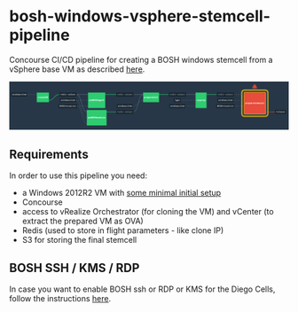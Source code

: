 # bosh-windows-vsphere-stemcell-pipeline
Concourse CI/CD pipeline for creating a BOSH windows stemcell from a vSphere base VM as described [here](https://github.com/cloudfoundry-incubator/bosh-windows-stemcell-builder/wiki/Creating-a-vSphere-Stemcell-by-Hand).

![Pipeline](pipeline.PNG?raw=true "Pipeline")

## Requirements

In order to use this pipeline you need:
- a Windows 2012R2 VM with [some minimal initial setup](BaseImage.md)
- Concourse 
- access to vRealize Orchestrator (for cloning the VM) and vCenter (to extract the prepared VM as OVA)
- Redis (used to store in flight parameters - like clone IP)
- S3 for storing the final stemcell

## BOSH SSH / KMS / RDP

In case you want to enable BOSH ssh or RDP or KMS for the Diego Cells, follow the instructions [here](https://github.com/cloudfoundry-incubator/windows-utilities-release).
